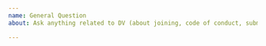 ```yaml
---
name: General Question
about: Ask anything related to DV (about joining, code of conduct, submissions, etc.)

---
```



